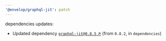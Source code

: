 ```yaml
---
'@envelop/graphql-jit': patch
---
```


dependencies updates:

- Updated dependency [`graphql-jit@0.8.5` ↗︎](https://www.npmjs.com/package/graphql-jit/v/0.8.5)
  (from `0.8.2`, in `dependencies`)
